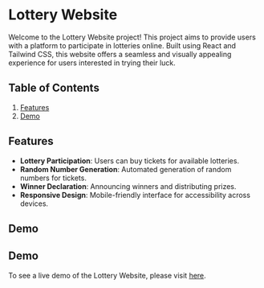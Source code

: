# Lottery Website

Welcome to the Lottery Website project! This project aims to provide users with a platform to participate in lotteries online. Built using React and Tailwind CSS, this website offers a seamless and visually appealing experience for users interested in trying their luck.

## Table of Contents

1. [Features](#features)
2. [Demo](#demo)

## Features

- **Lottery Participation**: Users can buy tickets for available lotteries.
- **Random Number Generation**: Automated generation of random numbers for tickets.
- **Winner Declaration**: Announcing winners and distributing prizes.
- **Responsive Design**: Mobile-friendly interface for accessibility across devices.

## Demo

## Demo

To see a live demo of the Lottery Website, please visit [here](https://lottery-app-mu.vercel.app).


